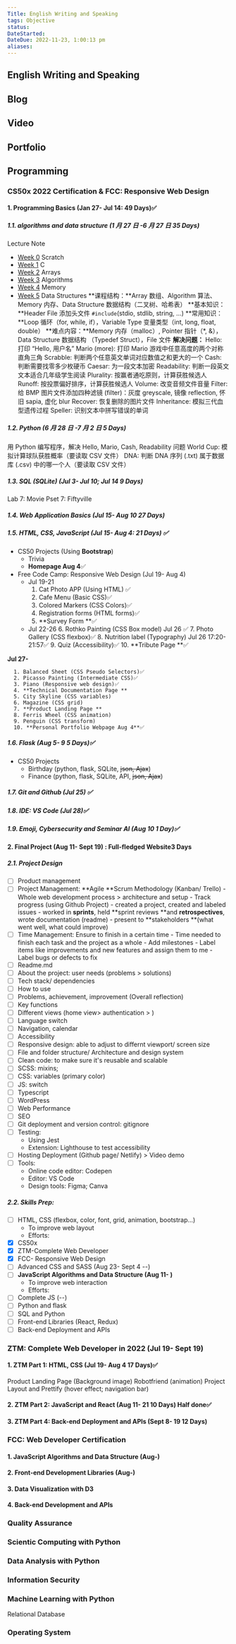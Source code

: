 ```yaml
---
Title: English Writing and Speaking
tags: Objective
status:
DateStarted:
DateDue: 2022-11-23, 1:00:13 pm
aliases:
---
```


## English Writing and Speaking

## Blog

## Video

## Portfolio

## Programming

### CS50x 2022 Certification & FCC: Responsive Web Design

#### 1. Programming Basics (Jan 27- Jul 14: 49 Days)✅

##### 1.1. algorithms and data structure (1 月 27 日 -6 月 27 日 35 Days)

Lecture Note

- [Week 0](https://cs50.harvard.edu/x/2022/weeks/0/) Scratch
- [Week 1](https://cs50.harvard.edu/x/2022/weeks/1/) C
- [Week 2](https://cs50.harvard.edu/x/2022/weeks/2/) Arrays
- [Week 3](https://cs50.harvard.edu/x/2022/weeks/3/) Algorithms
- [Week 4](https://cs50.harvard.edu/x/2022/weeks/4/) Memory
- [Week 5](https://cs50.harvard.edu/x/2022/weeks/5/) Data Structures
  **课程结构：**Array 数组、Algorithm 算法、Memory 内存、Data Structure 数据结构（二叉树、哈希表）
  **基本知识：**Header File 添加头文件 `#include`(stdio, stdlib, string, …)
  **常用知识：**Loop 循环（for, while, if），Variable Type 变量类型（int, long, float, double）
  **难点内容：**Memory 内存（malloc）, Pointer 指针（\*, &），Data Structure 数据结构 （Typedef Struct），File 文件
  **解决问题：**
  Hello: 打印 “Hello, 用户名”
  Mario (more): 打印 Mario 游戏中任意高度的两个对称直角三角
  Scrabble: 判断两个任意英文单词对应数值之和更大的一个
  Cash: 判断需要找零多少枚硬币
  Caesar: 为一段文本加密
  Readability: 判断一段英文文本适合几年级学生阅读
  Plurality: 按赢者通吃原则，计算获胜候选人
  Runoff: 按投票偏好排序，计算获胜候选人
  Volume: 改变音频文件音量
  Filter: 给 BMP 图片文件添加四种滤镜 (filter)：灰度 greyscale, 镜像 reflection, 怀旧 sapia, 虚化 blur
  Recover: 恢复删除的图片文件
  Inheritance: 模拟三代血型遗传过程
  Speller: 识别文本中拼写错误的单词

##### 1.2. Python (6 月 28 日 -7 月 2 日 5 Days)

用 Python 编写程序，解决 Hello, Mario, Cash, Readability 问题
World Cup: 模拟计算球队获胜概率（要读取 CSV 文件）
DNA: 判断 DNA 序列 (.txt) 属于数据库 (.csv) 中的哪一个人（要读取 CSV 文件）

##### 1.3. SQL (SQLite) (Jul 3- Jul 10; Jul 14 9 Days)

Lab 7: Movie
Pset 7: Fiftyville

##### 1.4. Web Application Basics (Jul 15- Aug 10 27 Days)

##### 1.5. HTML, CSS, JavaScript (Jul 15- Aug 4: 21 Days) ✅

- CS50 Projects (Using **Bootstrap**)
  - Trivia
  - **Homepage Aug 4**✅
- Free Code Camp: Responsive Web Design (Jul 19- Aug 4)
  - Jul 19-21
    1. Cat Photo APP (Using HTML) ✅
    2. Cafe Menu (Basic CSS)✅
    3. Colored Markers (CSS Colors)✅
    4. Registration forms (HTML forms)✅
    5. **Survey Form **✅
  - Jul 22-26 6. Rothko Painting (CSS Box model) Jul 26 ✅ 7. Photo Gallery (CSS flexbox)✅ 8. Nutrition label (Typography) Jul 26 17:20-21:57✅ 9. Quiz (Accessibility)✅ 10. **Tribute Page **✅

**Jul 27-**

      1. Balanced Sheet (CSS Pseudo Selectors)✅
      2. Picasso Painting (Intermediate CSS)✅
      3. Piano (Responsive web design)✅
      4. **Technical Documentation Page **
      5. City Skyline (CSS variables)
      6. Magazine (CSS grid)
      7. **Product Landing Page **
      8. Ferris Wheel (CSS animation)
      9. Penguin (CSS transform)
      10. **Personal Portfolio Webpage Aug 4**✅

##### 1.6. Flask (Aug 5- 9 5 Days)✅

- CS50 Projects
  - Birthday (python, flask, SQLite, ~~json, Ajax~~)
  - Finance (python, flask, SQLite, API, ~~json, Ajax~~)

##### 1.7. Git and Github (Jul 25) ✅

##### 1.8. IDE: VS Code (Jul 28)✅

##### 1.9. Emoji, Cybersecurity and Seminar AI (Aug 10 1 Day)✅

#### 2. Final Project (Aug 11- Sept 19) : **Full-fledged Website**3 Days

##### 2.1. Project Design

- [ ] Product management
- [ ] Project Management: **Agile **Scrum Methodology (Kanban/ Trello) - Whole web development process > architecture and setup - Track progress (using Github Project) - created a project, created and labeled issues - worked in **sprints**, held **sprint reviews **and **retrospectives**, wrote documentation (readme) - present to **stakeholders **(what went well, what could improve)
- [ ] Time Management: Ensure to finish in a certain time - Time needed to finish each task and the project as a whole - Add milestones - Label items like improvements and new features and assign them to me - Label bugs or defects to fix
- [ ] Readme.md
- [ ] About the project: user needs (problems > solutions)
- [ ] Tech stack/ dependencies
- [ ] How to use
- [ ] Problems, achievement, improvement (Overall reflection)
- [ ] Key functions
- [ ] Different views (home view> authentication > )
- [ ] Language switch
- [ ] Navigation, calendar
- [ ] Accessibility
- [ ] Responsive design: able to adjust to differnt viewport/ screen size
- [ ] File and folder structure/ Architecture and design system
- [ ] Clean code: to make sure it's reusable and scalable
- [ ] SCSS: mixins;
- [ ] CSS: variables (primary color)
- [ ] JS: switch
- [ ] Typescript
- [ ] WordPress
- [ ] Web Performance
- [ ] SEO
- [ ] Git deployment and version control: gitignore
- [ ] Testing:
  - Using Jest
  - Extension: Lighthouse to test accessibility
- [ ] Hosting Deployment (Github page/ Netlify) > Video demo
- [ ] Tools:
  - Online code editor: Codepen
  - Editor: VS Code
  - Design tools: Figma; Canva

##### 2.2. Skills Prep:

- [ ] HTML, CSS (flexbox, color, font, grid, animation, bootstrap...)
  - To improve web layout
  - Efforts:
- [x] CS50x
- [x] ZTM-Complete Web Developer
- [x] FCC- Responsive Web Design
- [ ] Advanced CSS and SASS (Aug 23- Sept 4 <Natours>--)
- [ ] **JavaScript Algorithms and Data Structure (Aug 11- )**
  - To improve web interaction
  - Efforts:
- [ ] Complete JS (--)
- [ ] Python and flask
- [ ] SQL and Python
- [ ] Front-end Libraries (React, Redux)
- [ ] Back-end Deployment and APIs

### ZTM: Complete Web Developer in 2022 (Jul 19- Sept 19)

#### 1. ZTM Part 1: HTML, CSS (Jul 19- Aug 4 17 Days)✅

Product Landing Page (Background image)
Robotfriend (animation)
Project Layout and Prettify (hover effect; navigation bar)

#### 2. ZTM Part 2: JavaScript and React (Aug 11- 21 10 Days) Half done✅

#### 3. ZTM Part 4: Back-end Deployment and APIs (Sept 8- 19 12 Days)

### FCC: Web Developer Certification

#### 1. JavaScript Algorithms and Data Structure (Aug-)

#### 2. Front-end Development Libraries (Aug-)

#### 3. Data Visualization with D3

#### 4. Back-end Development and APIs

### Quality Assurance

### Scientic Computing with Python

### Data Analysis with Python

### Information Security

### Machine Learning with Python

Relational Database

### Operating System
